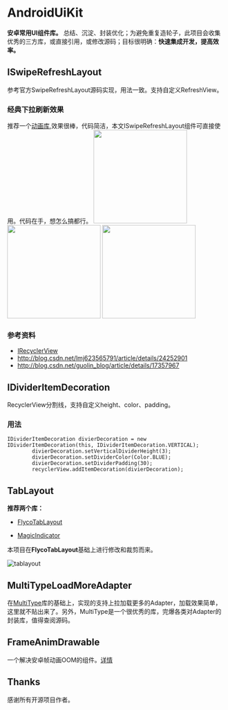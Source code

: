 # AndroidUiKit
**安卓常用UI组件库。**
总结、沉淀、封装优化；为避免重复造轮子，此项目会收集优秀的三方库，或直接引用，或修改源码；目标很明确：**快速集成开发，提高效率。**

## ISwipeRefreshLayout
 参考官方SwipeRefreshLayout源码实现，用法一致。支持自定义RefreshView。

### 经典下拉刷新效果
推荐一个[动画库](https://github.com/81813780/AVLoadingIndicatorView),效果很棒，代码简洁，本文ISwipeRefreshLayout组件可直接使用。代码在手，想怎么搞都行。
<img src="art/refreshview/20170618-212852-refresh.gif" width=216/> <img src="art/av-loading-line.gif" width=216/> <img src="art/loading_test_001.gif" width=216/>

### 参考资料
- [IRecyclerView](https://github.com/Aspsine/IRecyclerView)
- http://blog.csdn.net/lmj623565791/article/details/24252901
- http://blog.csdn.net/guolin_blog/article/details/17357967


## IDividerItemDecoration 
  RecyclerView分割线，支持自定义height、color、padding。
### 用法
```
IDividerItemDecoration divierDecoration = new IDividerItemDecoration(this, IDividerItemDecoration.VERTICAL);
        divierDecoration.setVerticalDividerHeight(3);
        divierDecoration.setDividerColor(Color.BLUE);
        divierDecoration.setDividerPadding(30);
        recyclerView.addItemDecoration(divierDecoration);

```
  
## TabLayout

**推荐两个库：**

- [FlycoTabLayout](https://github.com/H07000223/FlycoTabLayout)

- [MagicIndicator](https://github.com/hackware1993/MagicIndicator)

本项目在**FlycoTabLayout**基础上进行修改和裁剪而来。

![tablayout](/art/tablayout/QQ20170625-213831-tablayout.gif)


## MultiTypeLoadMoreAdapter
在[MultiType](https://github.com/drakeet/MultiType)库的基础上，实现的支持上拉加载更多的Adapter，加载效果简单，这里就不贴出来了。另外，MultiType是一个很优秀的库，完爆各类对Adapter的封装库，值得查阅源码。

## FrameAnimDrawable
一个解决安卓帧动画OOM的组件。[详情](http://www.jianshu.com/p/3a8861678a45)


## Thanks
感谢所有开源项目作者。


